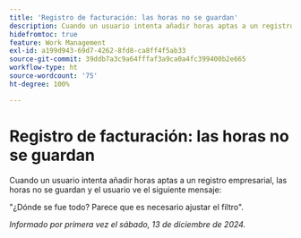 ```yaml
---
title: 'Registro de facturación: las horas no se guardan'
description: Cuando un usuario intenta añadir horas aptas a un registro empresarial, las horas no se guardan y el usuario ve un mensaje.
hidefromtoc: true
feature: Work Management
exl-id: a199d943-69d7-4262-8fd8-ca8ff4f5ab33
source-git-commit: 39ddb7a3c9a64fffaf3a9ca0a4fc399400b2e665
workflow-type: ht
source-wordcount: '75'
ht-degree: 100%

---
```


# Registro de facturación: las horas no se guardan

Cuando un usuario intenta añadir horas aptas a un registro empresarial, las horas no se guardan y el usuario ve el siguiente mensaje:

&quot;¿Dónde se fue todo? Parece que es necesario ajustar el filtro&quot;.

_Informado por primera vez el sábado, 13 de diciembre de 2024._
